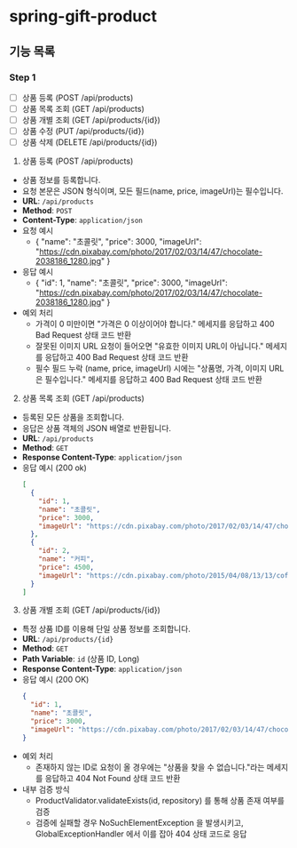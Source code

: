 # spring-gift-product

## 기능 목록

### Step 1

- [ ] 상품 등록 (POST /api/products)
- [ ] 상품 목록 조회 (GET /api/products)
- [ ] 상품 개별 조회 (GET /api/products/{id})
- [ ] 상품 수정 (PUT /api/products/{id})
- [ ] 상품 삭제 (DELETE /api/products/{id})

1. 상품 등록 (POST /api/products)
  - 상품 정보를 등록합니다.  
  - 요청 본문은 JSON 형식이며, 모든 필드(name, price, imageUrl)는 필수입니다.
  - **URL**: `/api/products`
  - **Method**: `POST`
  - **Content-Type**: `application/json`
  - 요청 예시
    - {
        "name": "초콜릿",
        "price": 3000,
        "imageUrl": "https://cdn.pixabay.com/photo/2017/02/03/14/47/chocolate-2038186_1280.jpg"
      }
  - 응답 예시
    - {
        "id": 1,
        "name": "초콜릿",
        "price": 3000,
        "imageUrl": "https://cdn.pixabay.com/photo/2017/02/03/14/47/chocolate-2038186_1280.jpg"
      }
  - 예외 처리
    - 가격이 0 미만이면 "가격은 0 이상이어야 합니다." 메세지를 응답하고 400 Bad Request 상태 코드 반환
    - 잘못된 이미지 URL 요청이 들어오면 "유효한 이미지 URL이 아닙니다." 메세지를 응답하고 400 Bad Request 상태 코드 반환
    - 필수 필드 누락 (name, price, imageUrl) 시에는 "상품명, 가격, 이미지 URL은 필수입니다." 메세지를 응답하고 400 Bad Request 상태 코드 반환

2. 상품 목록 조회 (GET /api/products)
  - 등록된 모든 상품을 조회합니다.  
  - 응답은 상품 객체의 JSON 배열로 반환됩니다.
  - **URL**: `/api/products`
  - **Method**: `GET`
  - **Response Content-Type**: `application/json`
  - 응답 예시 (200 ok)
    ```json
    [
      {
        "id": 1,
        "name": "초콜릿",
        "price": 3000,
        "imageUrl": "https://cdn.pixabay.com/photo/2017/02/03/14/47/chocolate-2038186_1280.jpg"
      },
      {
        "id": 2,
        "name": "커피",
        "price": 4500,
        "imageUrl": "https://cdn.pixabay.com/photo/2015/04/08/13/13/coffee-712661_1280.jpg"
      }
    ]

3. 상품 개별 조회 (GET /api/products/{id})
  - 특정 상품 ID를 이용해 단일 상품 정보를 조회합니다.
  - **URL**: `/api/products/{id}`
  - **Method**: `GET`
  - **Path Variable**: `id` (상품 ID, Long)
  - **Response Content-Type**: `application/json`
  - 응답 예시 (200 OK)
    ```json
    {
      "id": 1,
      "name": "초콜릿",
      "price": 3000,
      "imageUrl": "https://cdn.pixabay.com/photo/2017/02/03/14/47/chocolate-2038186_1280.jpg"
    }
  - 예외 처리
    - 존재하지 않는 ID로 요청이 올 경우에는 "상품을 찾을 수 없습니다."라는 메세지를 응답하고 404 Not Found 상태 코드 반환
  - 내부 검증 방식
    - ProductValidator.validateExists(id, repository) 를 통해 상품 존재 여부를 검증
    - 검증에 실패할 경우 NoSuchElementException 을 발생시키고, GlobalExceptionHandler 에서 이를 잡아 404 상태 코드로 응답